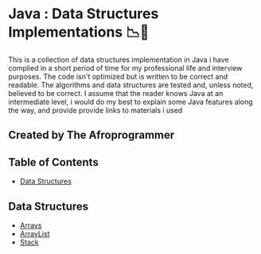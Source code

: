 Java : Data Structures Implementations :chart_with_downwards_trend::arrows_counterclockwise:
==============================

This is a collection of data structures implementation in Java i have complied in a short period of time for my professional life and interview purposes. The code isn't optimized but is written to be correct and readable. The algorithms and data structures are tested and, unless noted, believed to be correct.
I assume that the reader knows Java at an intermediate level, i would do my best to explain some Java features along the way, and provide provide links to materials i used

## Created by The Afroprogrammer

## Table of Contents
- [Data Structures](#data-structures)

## Data Structures
* [Arrays](https://github.com/Afroprogrammer/Java-Data-Strucures-Implementation/blob/master/src/main/java/dataStructures/Arrays/AnArray.java)
* [ArrayList](https://github.com/Afroprogrammer/Java-Data-Strucures-Implementation/tree/master/src/main/java/dataStructures/ArrayList)
* [Stack](https://github.com/Afroprogrammer/Java-Data-Strucures-Implementation/blob/master/src/main/java/dataStructures/Stack/MyStack.java)

